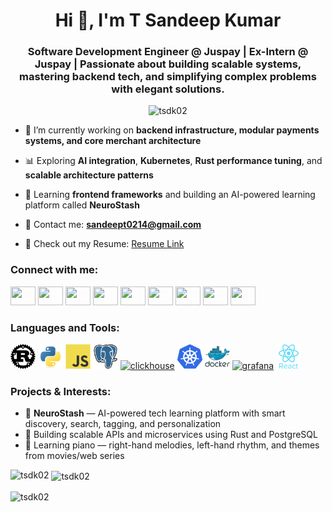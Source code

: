 <h1 align="center">Hi 👋, I'm T Sandeep Kumar</h1>
<h3 align="center">Software Development Engineer @ Juspay | Ex-Intern @ Juspay | Passionate about building scalable systems, mastering backend tech, and simplifying complex problems with elegant solutions.</h3>

<p align="center">
  <img src="https://komarev.com/ghpvc/?username=tsdk02&label=Profile%20views&color=0e75b6&style=flat" alt="tsdk02" />
</p>

- 🚀 I’m currently working on **backend infrastructure, modular payments systems, and core merchant architecture**

- 📊 Exploring **AI integration**, **Kubernetes**, **Rust performance tuning**, and **scalable architecture patterns**

- 🧰 Learning **frontend frameworks** and building an AI-powered learning platform called **NeuroStash**

- 💌 Contact me: **sandeept0214@gmail.com**

- 📄 Check out my Resume: [Resume Link](https://drive.google.com/file/d/1thMFbNefpzB_w8em-W2jCp2E3BqnnaEC/view?usp=share_link)

<h3 align="left">Connect with me:</h3>
<p align="left">
  <a href="https://twitter.com/tsdk_02" target="_blank"><img src="https://raw.githubusercontent.com/rahuldkjain/github-profile-readme-generator/master/src/images/icons/Social/twitter.svg" height="30" width="40" /></a>
  <a href="https://linkedin.com/in/tsdk02" target="_blank"><img src="https://raw.githubusercontent.com/rahuldkjain/github-profile-readme-generator/master/src/images/icons/Social/linked-in-alt.svg" height="30" width="40" /></a>
  <a href="https://kaggle.com/tsdk_02" target="_blank"><img src="https://raw.githubusercontent.com/rahuldkjain/github-profile-readme-generator/master/src/images/icons/Social/kaggle.svg" height="30" width="40" /></a>
  <a href="https://fb.com/tsdk02" target="_blank"><img src="https://raw.githubusercontent.com/rahuldkjain/github-profile-readme-generator/master/src/images/icons/Social/facebook.svg" height="30" width="40" /></a>
  <a href="https://instagram.com/tsdk02" target="_blank"><img src="https://raw.githubusercontent.com/rahuldkjain/github-profile-readme-generator/master/src/images/icons/Social/instagram.svg" height="30" width="40" /></a>
  <a href="https://www.codechef.com/users/tsdk_02" target="_blank"><img src="https://cdn.jsdelivr.net/npm/simple-icons@3.1.0/icons/codechef.svg" height="30" width="40" /></a>
  <a href="https://codeforces.com/profile/tsdk02" target="_blank"><img src="https://raw.githubusercontent.com/rahuldkjain/github-profile-readme-generator/master/src/images/icons/Social/codeforces.svg" height="30" width="40" /></a>
  <a href="https://www.leetcode.com/tsdk02" target="_blank"><img src="https://raw.githubusercontent.com/rahuldkjain/github-profile-readme-generator/master/src/images/icons/Social/leet-code.svg" height="30" width="40" /></a>
  <a href="https://auth.geeksforgeeks.org/user/tsdk02" target="_blank"><img src="https://raw.githubusercontent.com/rahuldkjain/github-profile-readme-generator/master/src/images/icons/Social/geeks-for-geeks.svg" height="30" width="40" /></a>
</p>

<h3 align="left">Languages and Tools:</h3>
<p align="left">
  <a href="https://www.rust-lang.org" target="_blank"><img src="https://raw.githubusercontent.com/devicons/devicon/master/icons/rust/rust-plain.svg" alt="rust" width="40" height="40"/></a>
  <a href="https://www.python.org" target="_blank"><img src="https://raw.githubusercontent.com/devicons/devicon/master/icons/python/python-original.svg" alt="python" width="40" height="40"/></a>
  <a href="https://www.javascript.com" target="_blank"><img src="https://raw.githubusercontent.com/devicons/devicon/master/icons/javascript/javascript-original.svg" alt="javascript" width="40" height="40"/></a>
  <a href="https://www.postgresql.org/" target="_blank"><img src="https://raw.githubusercontent.com/devicons/devicon/master/icons/postgresql/postgresql-original.svg" alt="postgresql" width="40" height="40"/></a>
  <a href="https://www.clickhouse.com/" target="_blank"><img src="https://avatars.githubusercontent.com/u/53664454?s=200&v=4" alt="clickhouse" width="40" height="40"/></a>
  <a href="https://kubernetes.io/" target="_blank"><img src="https://raw.githubusercontent.com/devicons/devicon/master/icons/kubernetes/kubernetes-plain.svg" alt="kubernetes" width="40" height="40"/></a>
  <a href="https://www.docker.com/" target="_blank"><img src="https://raw.githubusercontent.com/devicons/devicon/master/icons/docker/docker-original-wordmark.svg" alt="docker" width="40" height="40"/></a>
  <a href="https://grafana.com/" target="_blank"><img src="https://www.vectorlogo.zone/logos/grafana/grafana-icon.svg" alt="grafana" width="40" height="40"/></a>
  <a href="https://reactjs.org/" target="_blank"><img src="https://raw.githubusercontent.com/devicons/devicon/master/icons/react/react-original-wordmark.svg" alt="react" width="40" height="40"/></a>
</p>

<h3 align="left">Projects & Interests:</h3>
<ul>
  <li>🧪 <strong>NeuroStash</strong> — AI-powered tech learning platform with smart discovery, search, tagging, and personalization</li>
  <li>🚀 Building scalable APIs and microservices using Rust and PostgreSQL</li>
  <li>🌟 Learning piano — right-hand melodies, left-hand rhythm, and themes from movies/web series</li>
</ul>

<p><img align="left" src="https://github-readme-stats.vercel.app/api/top-langs?username=tsdk02&show_icons=true&locale=en&layout=compact" alt="tsdk02" /></p>

<p>&nbsp;<img align="center" src="https://github-readme-stats.vercel.app/api?username=tsdk02&show_icons=true&locale=en" alt="tsdk02" /></p>

<p><img align="center" src="https://github-readme-streak-stats.herokuapp.com/?user=tsdk02&" alt="tsdk02" /></p>
